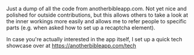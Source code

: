 Just a dump of all the code from anotherbibleapp.com. Not yet nice and polished for outside contributions, but this allows others to take a look
at the inner workings more easily and allows me to refer people to specific parts (e.g. when asked how to set up a recaptcha element).

In case you're actually interested in the app itself, I set up a quick tech showcase over at https://anotherbibleapp.com/tech
